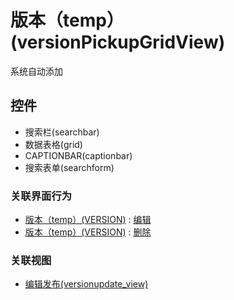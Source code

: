 # 版本（temp）(versionPickupGridView)  <!-- {docsify-ignore-all} -->

系统自动添加




## 控件
  * 搜索栏(searchbar)
  * 数据表格(grid)
  * CAPTIONBAR(captionbar)
  * 搜索表单(searchform)


### 关联界面行为
  * [版本（temp）(VERSION)](module/ProjMgmt/Version) : [编辑](module/ProjMgmt/Version#界面行为)
  * [版本（temp）(VERSION)](module/ProjMgmt/Version) : [删除](module/ProjMgmt/Version#界面行为)

### 关联视图
  * [编辑发布(versionupdate_view)](app/view/versionupdate_view)

<script>
 const { createApp } = Vue
  createApp({
    data() {
      return {
        message: '!'
      }
    }
  }).use(ElementPlus).mount('#app')
</script>